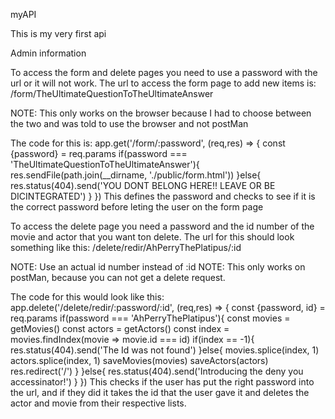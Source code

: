 myAPI

This is my very first api


Admin information

To access the form and delete pages you need to use a password with the url or it will not work. The url to access the form page to add new items is:
/form/TheUltimateQuestionToTheUltimateAnswer

NOTE: This only works on the browser because I had to choose between the two and was told to use the browser and not postMan

The code for this is:
app.get('/form/:password', (req,res) => {
    const {password} = req.params
    if(password === 'TheUltimateQuestionToTheUltimateAnswer'){
        res.sendFile(path.join(__dirname, './public/form.html'))
    }else{
        res.status(404).send('YOU DONT BELONG HERE!! LEAVE OR BE DICINTEGRATED')
    }
})
 This defines the password and checks to see if it is the correct password before leting the user on the form page

 To access the delete page you need a password and the id number of the movie and actor that you want ton delete. The url for this should look something like this:
 /delete/redir/AhPerryThePlatipus/:id

 NOTE: Use an actual id number instead of :id
 NOTE: This only works on postMan, because you can not get a delete request.

 The code for this would look like this:
 app.delete('/delete/redir/:password/:id', (req,res) => {
    const {password, id} = req.params
    if(password === 'AhPerryThePlatipus'){
        const movies = getMovies()
        const actors = getActors()
        const index = movies.findIndex(movie => movie.id === id)
        if(index == -1){
            res.status(404).send('The Id was not found')
        }else{
            movies.splice(index, 1)
            actors.splice(index, 1)
            saveMovies(movies)
            saveActors(actors)
            res.redirect('/')
        }
    }else{
        res.status(404).send('Introducing the deny you accessinator!')
    }
})
This checks if the user has put the right password into the url, and if they did it takes the id that the user gave it and deletes the actor and movie from their respective lists.
